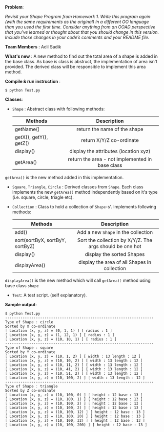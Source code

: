 **Problem**:

*Revisit your Shape Program from Homework 1. Write this program again (with the
same requirements as the original) in a different OO language than you used the first time.
Consider anything from an OOAD perspective that you’ve learned or thought about that you
should change in this version. Include those changes in your code’s comments and your
README file.*

**Team Members** : Adil Sadik

**What's new** :
A new method to find out the total area of a shape is added in the base class. As base is class
is abstruct, the implementation of area isn't provided. The derived class will be responsible to 
implement this area method. 

**Compile & run instruction** :  
```
$ python Test.py  
```

**Classes**:  
- ```Shape``` : Abstract class with following methods:  

  | Methods        | Description           |
  | ------------- |:-------------:|
  | getName()      | return the name of the shape |
  | getX(), getY(), getZ()      | return X/Y/Z co-ordinate      |
  | display() | display the attributes (location xyz)      |
  | getArea() | return the area - not implemented in base class      |

```getArea()``` is the new method added in this implementation.

- ```Square```, ```Triangle```, ```Circle``` : Derived classes from ```Shape```. Each class implements the new ```getArea()``` method independently based on it's type (i.e. square, circle, triagle etc). 
- ```Collection``` : Class to hold a collection of ```Shape```-s'. Implements following methods:  

  | Methods        | Description           |
  | ------------- |:-------------:|
  | add()      | Add a new ```Shape``` in the collection |
  | sort(sortByX, sortByY, sortByZ)      | Sort the collection by X/Y/Z. The args should be one hot      |
  | display() | display the sorted Shapes      |
  | displayArea() | display the area of all Shapes in collection      |

```displayArea()``` is the new method which will call ```getArea()``` method using base class ```shape```

- ```Test```: A test script. (self explanatory). 
  
**Sample output**:
```
$ python Test.py 
--------------------------------------------------------------------
Type of Shape : circle
Sorted by X co-ordinate
[ Location (x, y, z) = (0, 1, 1) ] [ radius : 1 ]
[ Location (x, y, z) = (1, 12, 1) ] [ radius : 1 ]
[ Location (x, y, z) = (10, 10, 1) ] [ radius : 1 ]
--------------------------------------------------------------------
Type of Shape : square
Sorted by Y co-ordinate
[ Location (x, y, z) = (10, 1, 2) ] [ width : 13 length : 12 ]
[ Location (x, y, z) = (10, 10, 2) ] [ width : 13 length : 12 ]
[ Location (x, y, z) = (10, 11, 2) ] [ width : 13 length : 12 ]
[ Location (x, y, z) = (10, 41, 2) ] [ width : 13 length : 12 ]
[ Location (x, y, z) = (10, 51, 2) ] [ width : 13 length : 12 ]
[ Location (x, y, z) = (10, 100, 2) ] [ width : 13 length : 12 ]
--------------------------------------------------------------------
Type of Shape : triangle
Sorted by Z co-ordinate
[ Location (x, y, z) = (10, 100, 0) ] [ height : 12 base : 13 ]
[ Location (x, y, z) = (10, 100, 1) ] [ height : 12 base : 13 ]
[ Location (x, y, z) = (10, 100, 2) ] [ height : 12 base : 13 ]
[ Location (x, y, z) = (10, 100, 2) ] [ height : 12 base : 13 ]
[ Location (x, y, z) = (10, 100, 12) ] [ height : 12 base : 13 ]
[ Location (x, y, z) = (10, 100, 20) ] [ height : 12 base : 13 ]
[ Location (x, y, z) = (10, 100, 32) ] [ height : 12 base : 13 ]
[ Location (x, y, z) = (10, 100, 200) ] [ height : 12 base : 13 ]
```
